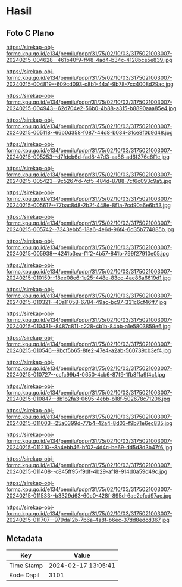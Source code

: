 # Hasil

## Foto C Plano

https://sirekap-obj-formc.kpu.go.id/e134/pemilu/pdpr/31/75/02/10/03/3175021003007-20240215-004628--461b40f9-ff48-4ad4-b34c-4128bce5e839.jpg

https://sirekap-obj-formc.kpu.go.id/e134/pemilu/pdpr/31/75/02/10/03/3175021003007-20240215-004819--609cd093-c8b1-44a1-9b78-7cc4008d29ac.jpg

https://sirekap-obj-formc.kpu.go.id/e134/pemilu/pdpr/31/75/02/10/03/3175021003007-20240215-004943--62d704e2-56b0-4b88-a315-b8890aaa85e4.jpg

https://sirekap-obj-formc.kpu.go.id/e134/pemilu/pdpr/31/75/02/10/03/3175021003007-20240215-005118--66b0d358-f087-44d8-b034-31ce8f0b9d48.jpg

https://sirekap-obj-formc.kpu.go.id/e134/pemilu/pdpr/31/75/02/10/03/3175021003007-20240215-005253--d7fdcb6d-fad8-47d3-aa86-ad6f376c6f1e.jpg

https://sirekap-obj-formc.kpu.go.id/e134/pemilu/pdpr/31/75/02/10/03/3175021003007-20240215-005423--9c5267fd-7cf5-484d-8788-7cf6c093c9a5.jpg

https://sirekap-obj-formc.kpu.go.id/e134/pemilu/pdpr/31/75/02/10/03/3175021003007-20240215-005617--77bac8d8-2b2f-448e-8f1a-7cd90a6e6b53.jpg

https://sirekap-obj-formc.kpu.go.id/e134/pemilu/pdpr/31/75/02/10/03/3175021003007-20240215-005742--7343ebb5-18a6-4e6d-96f4-6d35b774885b.jpg

https://sirekap-obj-formc.kpu.go.id/e134/pemilu/pdpr/31/75/02/10/03/3175021003007-20240215-005938--4241b3ea-f1f2-4b57-841b-799f27910e05.jpg

https://sirekap-obj-formc.kpu.go.id/e134/pemilu/pdpr/31/75/02/10/03/3175021003007-20240215-010159--18ee08e6-1e25-448e-83cc-4ae86a6619d1.jpg

https://sirekap-obj-formc.kpu.go.id/e134/pemilu/pdpr/31/75/02/10/03/3175021003007-20240215-010321--40a11058-6784-49ac-bc97-331c6cf46ff7.jpg

https://sirekap-obj-formc.kpu.go.id/e134/pemilu/pdpr/31/75/02/10/03/3175021003007-20240215-010431--8487c811-c228-4b1b-84bb-a1e5803859e6.jpg

https://sirekap-obj-formc.kpu.go.id/e134/pemilu/pdpr/31/75/02/10/03/3175021003007-20240215-010546--9bcf5b65-8fe2-47e4-a2ab-560739cb3ef4.jpg

https://sirekap-obj-formc.kpu.go.id/e134/pemilu/pdpr/31/75/02/10/03/3175021003007-20240215-010727--ccfc99b4-0650-4cb6-87f9-1fb8f1a9f4cf.jpg

https://sirekap-obj-formc.kpu.go.id/e134/pemilu/pdpr/31/75/02/10/03/3175021003007-20240215-010847--8b1b2fa3-0695-4ebb-b18f-502678c71206.jpg

https://sirekap-obj-formc.kpu.go.id/e134/pemilu/pdpr/31/75/02/10/03/3175021003007-20240215-011003--25a0399d-77b4-42a4-8d03-f9b71e6ec835.jpg

https://sirekap-obj-formc.kpu.go.id/e134/pemilu/pdpr/31/75/02/10/03/3175021003007-20240215-011210--8a4ebb46-bf02-4d4c-be69-dd5d3d3b47f6.jpg

https://sirekap-obj-formc.kpu.go.id/e134/pemilu/pdpr/31/75/02/10/03/3175021003007-20240215-011408--c845ff95-f9df-4b29-af18-914d0a59d49c.jpg

https://sirekap-obj-formc.kpu.go.id/e134/pemilu/pdpr/31/75/02/10/03/3175021003007-20240215-011533--b3329d63-60c0-428f-895d-6ae2efcd97ae.jpg

https://sirekap-obj-formc.kpu.go.id/e134/pemilu/pdpr/31/75/02/10/03/3175021003007-20240215-011707--979da12b-7b6a-4a8f-b6ec-37dd8edcd367.jpg


## Metadata

| Key        | Value               |
| ---------- | ------------------- |
| Time Stamp | 2024-02-17 13:05:41 |
| Kode Dapil | 3101                |



